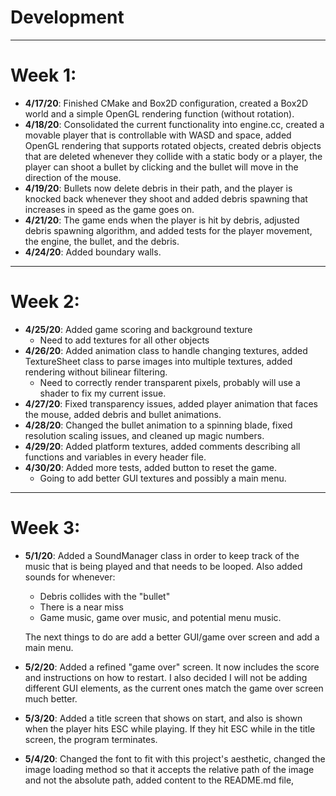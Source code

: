 # Development
---
# Week 1:
- **4/17/20**: Finished CMake and Box2D configuration, created a Box2D world and a simple OpenGL rendering function 
(without rotation).
- **4/18/20**: Consolidated the current functionality into engine.cc, created a movable player that is controllable with
 WASD and space, added OpenGL rendering that supports rotated objects, created debris objects that are deleted whenever 
 they collide with a static body or a player, the player can shoot a bullet by clicking and the bullet will move in the 
 direction of the mouse.
 - **4/19/20**: Bullets now delete debris in their path, and the player is knocked back whenever they shoot and added 
 debris spawning that increases in speed as the game goes on.
- **4/21/20**: The game ends when the player is hit by debris, adjusted debris spawning algorithm, and added tests for
the player movement, the engine, the bullet, and the debris.
- **4/24/20**: Added boundary walls.
---
# Week 2:
- **4/25/20**: Added game scoring and background texture
    - Need to add textures for all other objects
- **4/26/20**: Added animation class to handle changing textures, added TextureSheet class to parse images into multiple
textures, added rendering without bilinear filtering.
    - Need to correctly render transparent pixels, probably will use a shader to fix my current issue.
- **4/27/20**: Fixed transparency issues, added player animation that faces the mouse, added debris and bullet
animations.
- **4/28/20**: Changed the bullet animation to a spinning blade, fixed resolution scaling issues, and cleaned up magic
numbers.
- **4/29/20**: Added platform textures, added comments describing all functions and variables in every header file.
- **4/30/20**: Added more tests, added button to reset the game.
    - Going to add better GUI textures and possibly a main menu.
---
# Week 3:
- **5/1/20**: Added a SoundManager class in order to keep track of the music that is being played and that needs to be
looped. Also added sounds for whenever:
    - Debris collides with the "bullet"
    - There is a near miss
    - Game music, game over music, and potential menu music.
    
    The next things to do are add a better GUI/game over screen and add a main menu.
- **5/2/20**: Added a refined "game over" screen. It now includes the score and instructions on how to restart. I also
decided I will not be adding different GUI elements, as the current ones match the game over screen much better.
- **5/3/20**: Added a title screen that shows on start, and also is shown when the player hits ESC while playing. If
they hit ESC while in the title screen, the program terminates.
- **5/4/20**: Changed the font to fit with this project's aesthetic, changed the image loading method so that it accepts
the relative path of the image and not the absolute path, added content to the README.md file,